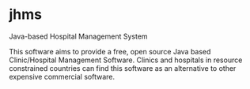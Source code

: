 # jhms
Java-based Hospital Management System

This software aims to provide a free, open source Java based Clinic/Hospital Management Software. Clinics and hospitals in resource constrained countries can find this software as an alternative to other expensive commercial software.
